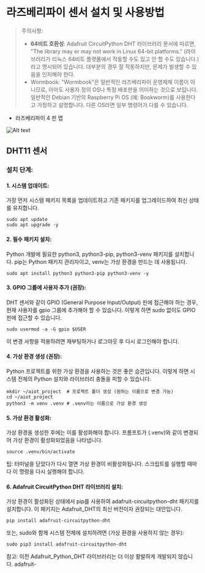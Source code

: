 # 라즈베리파이 센서 설치 및 사용방법

> 주의사항:
> - **64비트 호환성**: Adafruit CircuitPython DHT 라이브러리 문서에 따르면, "The library may or may not work in Linux 64-bit platforms." (라이브러리가 리눅스 64비트 플랫폼에서 작동할 수도 있고 안 할 수도 있습니다.) 라고 명시되어 있습니다. 대부분의 경우 잘 작동하지만, 문제가 발생할 수 있음을 인지해야 한다.
> - Wormbook: "Wormbook"은 일반적인 라즈베리파이 운영체제 이름이 아니므로, 아마도 사용자 정의 OS나 특정 배포판을 의미하는 것으로 보입니다. 일반적인 Debian 기반의 Raspberry Pi OS (예: Bookworm)를 사용한다고 가정하고 설명합니다. 다른 OS라면 일부 명령어가 다를 수 있습니다.


- 라즈베리파이 4 핀 맵

![Alt text](https://www.raspberrypi.com/documentation/computers/images/GPIO-Pinout-Diagram-2.png?hash=df7d7847c57a1ca6d5b2617695de6d46)

## DHT11 센서 

### 설치 단계:

#### 1. 시스템 업데이트:
가장 먼저 시스템 패키지 목록을 업데이트하고 기존 패키지를 업그레이드하여 최신 상태를 유지합니다.

```
sudo apt update
sudo apt upgrade -y
```

#### 2. 필수 패키지 설치:
Python 개발에 필요한 python3, python3-pip, python3-venv 패키지를 설치합니다. pip는 Python 패키지 관리자이고, venv는 가상 환경을 만드는 데 사용됩니다.

```
sudo apt install python3 python3-pip python3-venv -y
```

#### 3. GPIO 그룹에 사용자 추가 (권장):
DHT 센서와 같이 GPIO (General Purpose Input/Output) 핀에 접근해야 하는 경우, 현재 사용자를 gpio 그룹에 추가해야 할 수 있습니다. 이렇게 하면 sudo 없이도 GPIO 핀에 접근할 수 있습니다.

```
sudo usermod -a -G gpio $USER
```
이 변경 사항을 적용하려면 재부팅하거나 로그아웃 후 다시 로그인해야 합니다.

#### 4. 가상 환경 생성 (권장):
Python 프로젝트를 위한 가상 환경을 사용하는 것은 좋은 습관입니다. 이렇게 하면 시스템 전체의 Python 설치와 라이브러리 충돌을 피할 수 있습니다.

```
mkdir ~/aiot_project  # 프로젝트 폴더 생성 (원하는 이름으로 변경 가능)
cd ~/aiot_project
python3 -m venv .venv # .venv라는 이름으로 가상 환경 생성
```

#### 5. 가상 환경 활성화:
가상 환경을 생성한 후에는 이를 활성화해야 합니다. 프롬프트가 (.venv)와 같이 변경되어 가상 환경이 활성화되었음을 나타냅니다.

```
source .venv/bin/activate
```
팁: 터미널을 닫았다가 다시 열면 가상 환경이 비활성화됩니다. 스크립트를 실행할 때마다 이 명령을 다시 실행해야 합니다.

#### 6. Adafruit CircuitPython DHT 라이브러리 설치:
가상 환경이 활성화된 상태에서 pip를 사용하여 adafruit-circuitpython-dht 패키지를 설치합니다. 이 패키지는 Adafruit_DHT의 최신 버전이자 권장되는 대안입니다.

```
pip install adafruit-circuitpython-dht
```

또는, sudo와 함께 시스템 전체에 설치하려면 (가상 환경을 사용하지 않는 경우):

```
sudo pip3 install adafruit-circuitpython-dht
```
참고: 이전 Adafruit_Python_DHT 라이브러리는 더 이상 활발하게 개발되지 않습니다. adafruit-
